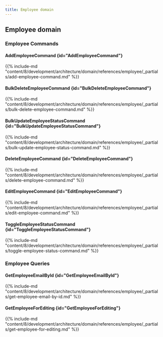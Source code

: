 ```yaml
---
title: Employee domain
---
```


## Employee domain

### Employee Commands

#### AddEmployeeCommand {id="AddEmployeeCommand"}

{{%  include-md "content/8/development/architecture/domain/references/employee/_partials/add-employee-command.md" %}}
#### BulkDeleteEmployeeCommand {id="BulkDeleteEmployeeCommand"}

{{%  include-md "content/8/development/architecture/domain/references/employee/_partials/bulk-delete-employee-command.md" %}}
#### BulkUpdateEmployeeStatusCommand {id="BulkUpdateEmployeeStatusCommand"}

{{%  include-md "content/8/development/architecture/domain/references/employee/_partials/bulk-update-employee-status-command.md" %}}
#### DeleteEmployeeCommand {id="DeleteEmployeeCommand"}

{{%  include-md "content/8/development/architecture/domain/references/employee/_partials/delete-employee-command.md" %}}
#### EditEmployeeCommand {id="EditEmployeeCommand"}

{{%  include-md "content/8/development/architecture/domain/references/employee/_partials/edit-employee-command.md" %}}
#### ToggleEmployeeStatusCommand {id="ToggleEmployeeStatusCommand"}

{{%  include-md "content/8/development/architecture/domain/references/employee/_partials/toggle-employee-status-command.md" %}}

### Employee Queries

#### GetEmployeeEmailById {id="GetEmployeeEmailById"}

{{%  include-md "content/8/development/architecture/domain/references/employee/_partials/get-employee-email-by-id.md" %}}
#### GetEmployeeForEditing {id="GetEmployeeForEditing"}

{{%  include-md "content/8/development/architecture/domain/references/employee/_partials/get-employee-for-editing.md" %}}
